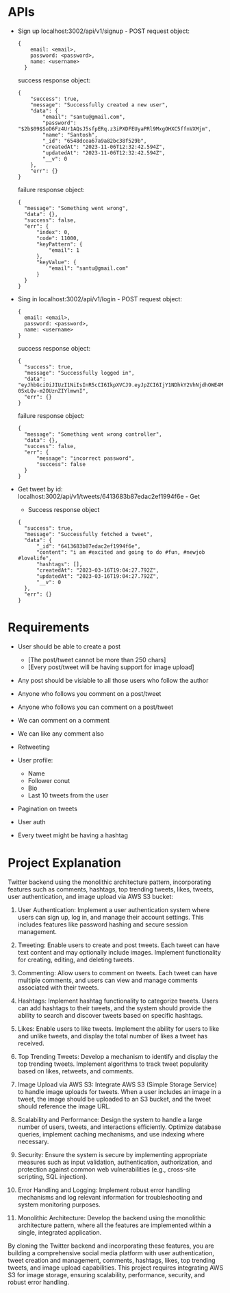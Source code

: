 # APIs
- Sign up localhost:3002/api/v1/signup - POST request object:
  ```
  {
      email: <email>,
      password: <password>,
      name: <username>
    }
  ```


  success response object:
    ```
    {
        "success": true,
        "message": "Successfully created a new user",
        "data": {
            "email": "santu@gmail.com",
            "password": "$2b$09$SoD6Fz4Ur1AQsJ5sfpERq.z3iPXDFEUyaPRl9MxgOHXC5ffnVXMjm",
            "name": "Santosh",
            "_id": "6548dcea67a9a82bc38f529b",
            "createdAt": "2023-11-06T12:32:42.594Z",
            "updatedAt": "2023-11-06T12:32:42.594Z",
            "__v": 0
        },
        "err": {}
    }
    ```
  
  failure response object: 
  ```
  {
    "message": "Something went wrong",
    "data": {},
    "success": false,
    "err": {
        "index": 0,
        "code": 11000,
        "keyPattern": {
            "email": 1
        },
        "keyValue": {
            "email": "santu@gmail.com"
        }
    }
  }

  ```


- Sing in localhost:3002/api/v1/login - POST request object:


    ```
  {
      email: <email>,
      password: <password>,
      name: <username>
  }
  ```

  success response object:

  ```
  {
    "success": true,
    "message": "Successfully logged in",
    "data": "eyJhbGciOiJIUzI1NiIsInR5cCI6IkpXVCJ9.eyJpZCI6IjY1NDhkY2VhNjdhOWE4MmJjMzhmNTI5YiIsImVtYWlsIjoic2FudHVAZ21haWwuY29tIiwiaWF0IjoxNjk5Mjc0Nzc4LCJleHAiOjE2OTkyNzgzNzh9.coFvKeYXnaEu2vE6naRsp-0SxLQv-m2OUznZIYlmwnI",
    "err": {}
  } 
  ```

  failure response object:

  ```
  {
    "message": "Something went wrong controller",
    "data": {},
    "success": false,
    "err": {
        "message": "incorrect password",
        "success": false
    }
  }
  ```

- Get tweet by id: localhost:3002/api/v1/tweets/6413683b87edac2ef1994f6e - Get
  - Success response object
  ```
  {
    "success": true,
    "message": "Successfully fetched a tweet",
    "data": {
        "_id": "6413683b87edac2ef1994f6e",
        "content": "i am #excited and going to do #fun, #newjob #lovelife",
        "hashtags": [],
        "createdAt": "2023-03-16T19:04:27.792Z",
        "updatedAt": "2023-03-16T19:04:27.792Z",
        "__v": 0
    },
    "err": {}
  }
  ```



# Requirements

- User should be able to create a post
  - [The post/tweet cannot be more than 250 chars]
  - [Every post/tweet will be having support for image upload]

- Any post should be visiable to all those users who follow the author
- Anyone who follows you comment on a post/tweet
- Anyone who follows you can comment on a post/tweet
- We can comment on a comment
- We can like any comment also
- Retweeting

- User profile:
  - Name
  - Follower conut
  - Bio
  - Last 10 tweets from the user

- Pagination on tweets
- User auth

- Every tweet might be having a hashtag

# **Project Explanation**

Twitter backend using the monolithic architecture pattern, incorporating features such as comments, hashtags, top trending tweets, likes, tweets, user authentication, and image upload via AWS S3 bucket:

1. User Authentication: Implement a user authentication system where users can sign up, log in, and manage their account settings. This includes features like password hashing and secure session management.

2. Tweeting: Enable users to create and post tweets. Each tweet can have text content and may optionally include images. Implement functionality for creating, editing, and deleting tweets.

3. Commenting: Allow users to comment on tweets. Each tweet can have multiple comments, and users can view and manage comments associated with their tweets.

4. Hashtags: Implement hashtag functionality to categorize tweets. Users can add hashtags to their tweets, and the system should provide the ability to search and discover tweets based on specific hashtags.

5. Likes: Enable users to like tweets. Implement the ability for users to like and unlike tweets, and display the total number of likes a tweet has received.

6. Top Trending Tweets: Develop a mechanism to identify and display the top trending tweets. Implement algorithms to track tweet popularity based on likes, retweets, and comments.

7. Image Upload via AWS S3: Integrate AWS S3 (Simple Storage Service) to handle image uploads for tweets. When a user includes an image in a tweet, the image should be uploaded to an S3 bucket, and the tweet should reference the image URL.

8. Scalability and Performance: Design the system to handle a large number of users, tweets, and interactions efficiently. Optimize database queries, implement caching mechanisms, and use indexing where necessary.

9. Security: Ensure the system is secure by implementing appropriate measures such as input validation, authentication, authorization, and protection against common web vulnerabilities (e.g., cross-site scripting, SQL injection).

10. Error Handling and Logging: Implement robust error handling mechanisms and log relevant information for troubleshooting and system monitoring purposes.

11. Monolithic Architecture: Develop the backend using the monolithic architecture pattern, where all the features are implemented within a single, integrated application.

By cloning the Twitter backend and incorporating these features, you are building a comprehensive social media platform with user authentication, tweet creation and management, comments, hashtags, likes, top trending tweets, and image upload capabilities. This project requires integrating AWS S3 for image storage, ensuring scalability, performance, security, and robust error handling.
